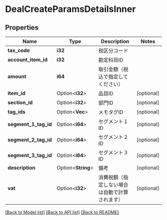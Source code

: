 # DealCreateParamsDetailsInner

## Properties

Name | Type | Description | Notes
------------ | ------------- | ------------- | -------------
**tax_code** | **i32** | 税区分コード | 
**account_item_id** | **i32** | 勘定科目ID | 
**amount** | **i64** | 取引金額（税込で指定してください） | 
**item_id** | Option<**i32**> | 品目ID | [optional]
**section_id** | Option<**i32**> | 部門ID | [optional]
**tag_ids** | Option<**Vec<i32>**> | メモタグID | [optional]
**segment_1_tag_id** | Option<**i64**> | セグメント１ID | [optional]
**segment_2_tag_id** | Option<**i64**> | セグメント２ID | [optional]
**segment_3_tag_id** | Option<**i64**> | セグメント３ID | [optional]
**description** | Option<**String**> | 備考 | [optional]
**vat** | Option<**i32**> | 消費税額（指定しない場合は自動で計算されます） | [optional]

[[Back to Model list]](../README.md#documentation-for-models) [[Back to API list]](../README.md#documentation-for-api-endpoints) [[Back to README]](../README.md)


